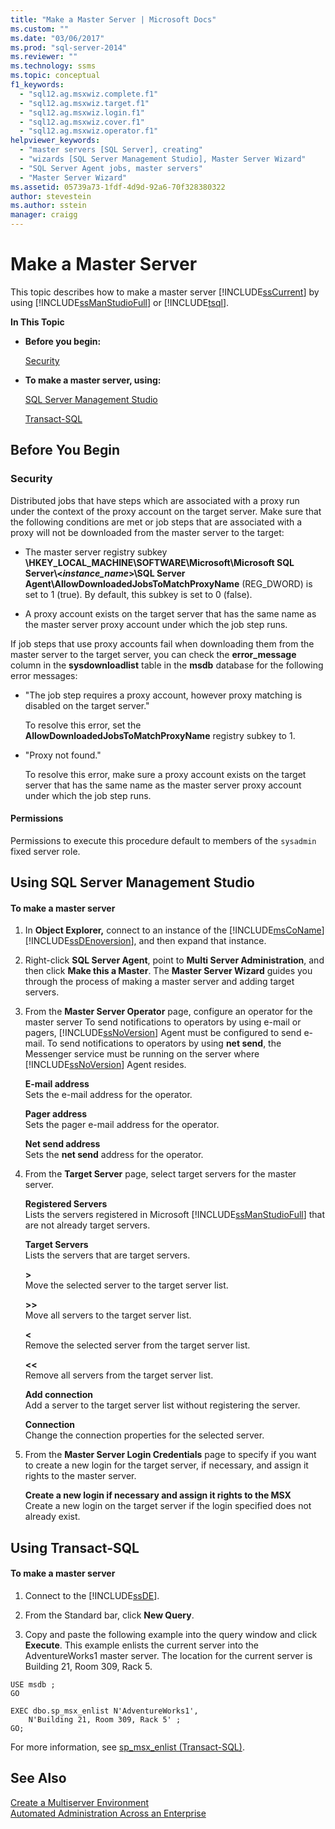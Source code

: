 ```yaml
---
title: "Make a Master Server | Microsoft Docs"
ms.custom: ""
ms.date: "03/06/2017"
ms.prod: "sql-server-2014"
ms.reviewer: ""
ms.technology: ssms
ms.topic: conceptual
f1_keywords: 
  - "sql12.ag.msxwiz.complete.f1"
  - "sql12.ag.msxwiz.target.f1"
  - "sql12.ag.msxwiz.login.f1"
  - "sql12.ag.msxwiz.cover.f1"
  - "sql12.ag.msxwiz.operator.f1"
helpviewer_keywords: 
  - "master servers [SQL Server], creating"
  - "wizards [SQL Server Management Studio], Master Server Wizard"
  - "SQL Server Agent jobs, master servers"
  - "Master Server Wizard"
ms.assetid: 05739a73-1fdf-4d9d-92a6-70f328380322
author: stevestein
ms.author: sstein
manager: craigg
---
```

# Make a Master Server
  This topic describes how to make a master server [!INCLUDE[ssCurrent](../../includes/sscurrent-md.md)] by using [!INCLUDE[ssManStudioFull](../../includes/ssmanstudiofull-md.md)] or [!INCLUDE[tsql](../../includes/tsql-md.md)].  
  
 **In This Topic**  
  
-   **Before you begin:**  
  
     [Security](#Security)  
  
-   **To make a master server, using:**  
  
     [SQL Server Management Studio](#SSMSProcedure)  
  
     [Transact-SQL](#TsqlProcedure)  
  
##  <a name="BeforeYouBegin"></a> Before You Begin  
  
###  <a name="Security"></a> Security  
 Distributed jobs that have steps which are associated with a proxy run under the context of the proxy account on the target server. Make sure that the following conditions are met or job steps that are associated with a proxy will not be downloaded from the master server to the target:  
  
-   The master server registry subkey **\HKEY_LOCAL_MACHINE\SOFTWARE\Microsoft\Microsoft SQL Server\\<*instance_name*>\SQL Server Agent\AllowDownloadedJobsToMatchProxyName** (REG_DWORD) is set to 1 (true). By default, this subkey is set to 0 (false).  
  
-   A proxy account exists on the target server that has the same name as the master server proxy account under which the job step runs.  
  
 If job steps that use proxy accounts fail when downloading them from the master server to the target server, you can check the **error_message** column in the **sysdownloadlist** table in the **msdb** database for the following error messages:  
  
-   "The job step requires a proxy account, however proxy matching is disabled on the target server."  
  
     To resolve this error, set the **AllowDownloadedJobsToMatchProxyName** registry subkey to 1.  
  
-   "Proxy not found."  
  
     To resolve this error, make sure a proxy account exists on the target server that has the same name as the master server proxy account under which the job step runs.  
  
####  <a name="Permissions"></a> Permissions  
 Permissions to execute this procedure default to members of the `sysadmin` fixed server role.  
  
##  <a name="SSMSProcedure"></a> Using SQL Server Management Studio  
  
#### To make a master server  
  
1.  In **Object Explorer,** connect to an instance of the [!INCLUDE[msCoName](../../includes/msconame-md.md)] [!INCLUDE[ssDEnoversion](../../includes/ssdenoversion-md.md)], and then expand that instance.  
  
2.  Right-click **SQL Server Agent**, point to **Multi Server Administration**, and then click **Make this a Master**. The **Master Server Wizard** guides you through the process of making a master server and adding target servers.  
  
3.  From the **Master Server Operator** page, configure an operator for the master server To send notifications to operators by using e-mail or pagers, [!INCLUDE[ssNoVersion](../../includes/ssnoversion-md.md)] Agent must be configured to send e-mail. To send notifications to operators by using **net send**, the Messenger service must be running on the server where [!INCLUDE[ssNoVersion](../../includes/ssnoversion-md.md)] Agent resides.  
  
     **E-mail address**  
     Sets the e-mail address for the operator.  
  
     **Pager address**  
     Sets the pager e-mail address for the operator.  
  
     **Net send address**  
     Sets the **net send** address for the operator.  
  
4.  From the **Target Server** page, select target servers for the master server.  
  
     **Registered Servers**  
     Lists the servers registered in Microsoft [!INCLUDE[ssManStudioFull](../../includes/ssmanstudiofull-md.md)] that are not already target servers.  
  
     **Target Servers**  
     Lists the servers that are target servers.  
  
     **>**  
     Move the selected server to the target server list.  
  
     **>>**  
     Move all servers to the target server list.  
  
     **<**  
     Remove the selected server from the target server list.  
  
     **<<**  
     Remove all servers from the target server list.  
  
     **Add connection**  
     Add a server to the target server list without registering the server.  
  
     **Connection**  
     Change the connection properties for the selected server.  
  
5.  From the **Master Server Login Credentials** page to specify if you want to create a new login for the target server, if necessary, and assign it rights to the master server.  
  
     **Create a new login if necessary and assign it rights to the MSX**  
     Create a new login on the target server if the login specified does not already exist.  
  
##  <a name="TsqlProcedure"></a> Using Transact-SQL  
  
#### To make a master server  
  
1.  Connect to the [!INCLUDE[ssDE](../../includes/ssde-md.md)].  
  
2.  From the Standard bar, click **New Query**.  
  
3.  Copy and paste the following example into the query window and click **Execute**. This example enlists the current server into the AdventureWorks1 master server. The location for the current server is Building 21, Room 309, Rack 5.  
  
```  
USE msdb ;  
GO  
  
EXEC dbo.sp_msx_enlist N'AdventureWorks1',   
    N'Building 21, Room 309, Rack 5' ;   
GO;  
```  
  
 For more information, see [sp_msx_enlist &#40;Transact-SQL&#41;](/sql/relational-databases/system-stored-procedures/sp-msx-enlist-transact-sql).  
  
## See Also  
 [Create a Multiserver Environment](create-a-multiserver-environment.md)   
 [Automated Administration Across an Enterprise](automated-administration-across-an-enterprise.md)  
  
  
